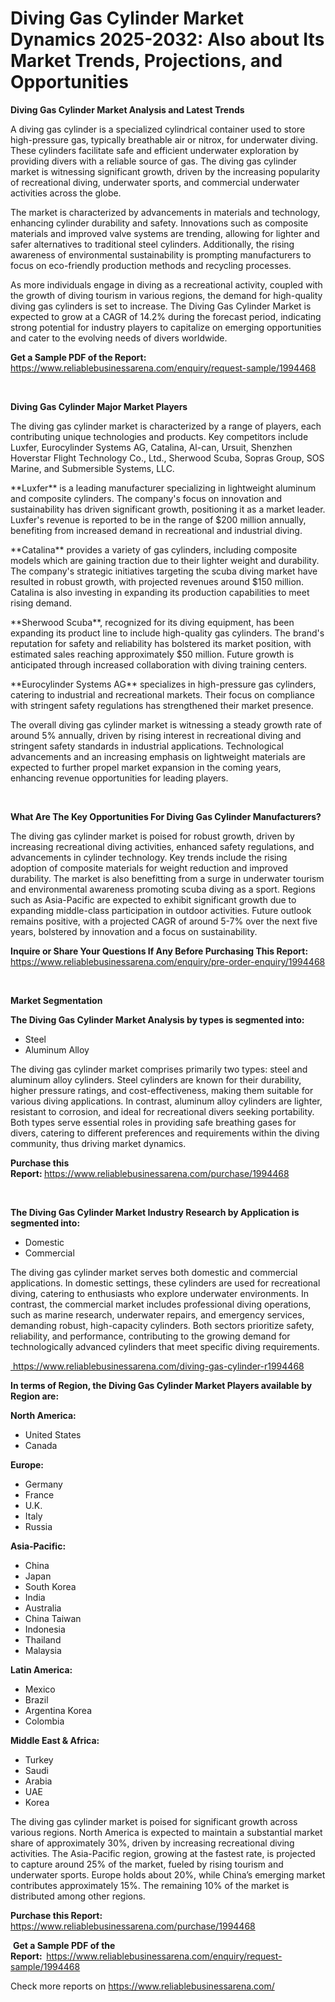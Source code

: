 <p><h1>Diving Gas Cylinder Market Dynamics 2025-2032: Also about Its Market Trends, Projections, and Opportunities</h1></p><p><strong>Diving Gas Cylinder Market Analysis and Latest Trends</strong></p>
<p><p>A diving gas cylinder is a specialized cylindrical container used to store high-pressure gas, typically breathable air or nitrox, for underwater diving. These cylinders facilitate safe and efficient underwater exploration by providing divers with a reliable source of gas. The diving gas cylinder market is witnessing significant growth, driven by the increasing popularity of recreational diving, underwater sports, and commercial underwater activities across the globe.</p><p>The market is characterized by advancements in materials and technology, enhancing cylinder durability and safety. Innovations such as composite materials and improved valve systems are trending, allowing for lighter and safer alternatives to traditional steel cylinders. Additionally, the rising awareness of environmental sustainability is prompting manufacturers to focus on eco-friendly production methods and recycling processes.</p><p>As more individuals engage in diving as a recreational activity, coupled with the growth of diving tourism in various regions, the demand for high-quality diving gas cylinders is set to increase. The Diving Gas Cylinder Market is expected to grow at a CAGR of 14.2% during the forecast period, indicating strong potential for industry players to capitalize on emerging opportunities and cater to the evolving needs of divers worldwide.</p></p>
<p><strong>Get a Sample PDF of the Report:&nbsp;</strong> <a href="https://www.reliablebusinessarena.com/enquiry/request-sample/1994468?utm_campaign=3294&utm_medium=2&utm_source=Github&utm_content=ia&utm_term=05042025&utm_id=diving-gas-cylinder">https://www.reliablebusinessarena.com/enquiry/request-sample/1994468</a></p>
<p>&nbsp;</p>
<p><strong>Diving Gas Cylinder Major Market Players</strong></p>
<p><p>The diving gas cylinder market is characterized by a range of players, each contributing unique technologies and products. Key competitors include Luxfer, Eurocylinder Systems AG, Catalina, Al-can, Ursuit, Shenzhen Hoverstar Flight Technology Co., Ltd., Sherwood Scuba, Sopras Group, SOS Marine, and Submersible Systems, LLC.</p><p>**Luxfer** is a leading manufacturer specializing in lightweight aluminum and composite cylinders. The company's focus on innovation and sustainability has driven significant growth, positioning it as a market leader. Luxfer's revenue is reported to be in the range of $200 million annually, benefiting from increased demand in recreational and industrial diving.</p><p>**Catalina** provides a variety of gas cylinders, including composite models which are gaining traction due to their lighter weight and durability. The company's strategic initiatives targeting the scuba diving market have resulted in robust growth, with projected revenues around $150 million. Catalina is also investing in expanding its production capabilities to meet rising demand.</p><p>**Sherwood Scuba**, recognized for its diving equipment, has been expanding its product line to include high-quality gas cylinders. The brand's reputation for safety and reliability has bolstered its market position, with estimated sales reaching approximately $50 million. Future growth is anticipated through increased collaboration with diving training centers.</p><p>**Eurocylinder Systems AG** specializes in high-pressure gas cylinders, catering to industrial and recreational markets. Their focus on compliance with stringent safety regulations has strengthened their market presence.</p><p>The overall diving gas cylinder market is witnessing a steady growth rate of around 5% annually, driven by rising interest in recreational diving and stringent safety standards in industrial applications. Technological advancements and an increasing emphasis on lightweight materials are expected to further propel market expansion in the coming years, enhancing revenue opportunities for leading players.</p></p>
<p>&nbsp;</p>
<p><strong>What Are The Key Opportunities For Diving Gas Cylinder Manufacturers?</strong></p>
<p><p>The diving gas cylinder market is poised for robust growth, driven by increasing recreational diving activities, enhanced safety regulations, and advancements in cylinder technology. Key trends include the rising adoption of composite materials for weight reduction and improved durability. The market is also benefitting from a surge in underwater tourism and environmental awareness promoting scuba diving as a sport. Regions such as Asia-Pacific are expected to exhibit significant growth due to expanding middle-class participation in outdoor activities. Future outlook remains positive, with a projected CAGR of around 5-7% over the next five years, bolstered by innovation and a focus on sustainability.</p></p>
<p><strong>Inquire or Share Your Questions If Any Before Purchasing This Report:</strong> <a href="https://www.reliablebusinessarena.com/enquiry/pre-order-enquiry/1994468?utm_campaign=3294&utm_medium=2&utm_source=Github&utm_content=ia&utm_term=05042025&utm_id=diving-gas-cylinder">https://www.reliablebusinessarena.com/enquiry/pre-order-enquiry/1994468</a></p>
<p>&nbsp;</p>
<p><strong>Market Segmentation</strong></p>
<p><strong>The Diving Gas Cylinder Market Analysis by types is segmented into:</strong></p>
<p><ul><li>Steel</li><li>Aluminum Alloy</li></ul></p>
<p><p>The diving gas cylinder market comprises primarily two types: steel and aluminum alloy cylinders. Steel cylinders are known for their durability, higher pressure ratings, and cost-effectiveness, making them suitable for various diving applications. In contrast, aluminum alloy cylinders are lighter, resistant to corrosion, and ideal for recreational divers seeking portability. Both types serve essential roles in providing safe breathing gases for divers, catering to different preferences and requirements within the diving community, thus driving market dynamics.</p></p>
<p><strong>Purchase this Report:&nbsp;</strong><a href="https://www.reliablebusinessarena.com/purchase/1994468?utm_campaign=3294&utm_medium=2&utm_source=Github&utm_content=ia&utm_term=05042025&utm_id=diving-gas-cylinder">https://www.reliablebusinessarena.com/purchase/1994468</a></p>
<p>&nbsp;</p>
<p><strong>The Diving Gas Cylinder Market Industry Research by Application is segmented into:</strong></p>
<p><ul><li>Domestic</li><li>Commercial</li></ul></p>
<p><p>The diving gas cylinder market serves both domestic and commercial applications. In domestic settings, these cylinders are used for recreational diving, catering to enthusiasts who explore underwater environments. In contrast, the commercial market includes professional diving operations, such as marine research, underwater repairs, and emergency services, demanding robust, high-capacity cylinders. Both sectors prioritize safety, reliability, and performance, contributing to the growing demand for technologically advanced cylinders that meet specific diving requirements.</p></p>
<p><a href="https://www.reliablebusinessarena.com/diving-gas-cylinder-r1994468?utm_campaign=3294&utm_medium=2&utm_source=Github&utm_content=ia&utm_term=05042025&utm_id=diving-gas-cylinder">&nbsp;https://www.reliablebusinessarena.com/diving-gas-cylinder-r1994468</a></p>
<p><strong>In terms of Region, the Diving Gas Cylinder Market Players available by Region are:</strong></p>
<p>
    <p> <strong> North America: </strong>
        <ul>
            <li>United States</li>
            <li>Canada</li>
        </ul>
        </p> 
    <p> <strong> Europe: </strong>
        <ul>
            <li>Germany</li>
            <li>France</li>
            <li>U.K.</li>
            <li>Italy</li>
            <li>Russia</li>
        </ul>
        </p> 
    <p> <strong> Asia-Pacific: </strong>
        <ul>
            <li>China</li>
            <li>Japan</li>
            <li>South Korea</li>
            <li>India</li>
            <li>Australia</li>
            <li>China Taiwan</li>
            <li>Indonesia</li>
            <li>Thailand</li>
            <li>Malaysia</li>
        </ul>
        </p> 
    <p> <strong> Latin America: </strong>
        <ul>
            <li>Mexico</li>
            <li>Brazil</li>
            <li>Argentina Korea</li>
            <li>Colombia</li>
        </ul>
        </p> 
    <p> <strong> Middle East & Africa: </strong>
        <ul>
            <li>Turkey</li>
            <li>Saudi</li>
            <li>Arabia</li>
            <li>UAE</li>
            <li>Korea</li>
        </ul>
    </p>
    </p>
<p><p>The diving gas cylinder market is poised for significant growth across various regions. North America is expected to maintain a substantial market share of approximately 30%, driven by increasing recreational diving activities. The Asia-Pacific region, growing at the fastest rate, is projected to capture around 25% of the market, fueled by rising tourism and underwater sports. Europe holds about 20%, while China’s emerging market contributes approximately 15%. The remaining 10% of the market is distributed among other regions.</p></p>
<p><strong>Purchase this Report: </strong><a href="https://www.reliablebusinessarena.com/purchase/1994468?utm_campaign=3294&utm_medium=2&utm_source=Github&utm_content=ia&utm_term=05042025&utm_id=diving-gas-cylinder">https://www.reliablebusinessarena.com/purchase/1994468</a></p>
<p>&nbsp;<strong>Get a Sample PDF of the Report:&nbsp;&nbsp;</strong><a href="https://www.reliablebusinessarena.com/enquiry/request-sample/1994468?utm_campaign=3294&utm_medium=2&utm_source=Github&utm_content=ia&utm_term=05042025&utm_id=diving-gas-cylinder">https://www.reliablebusinessarena.com/enquiry/request-sample/1994468</a></p>
<p><strong></strong></p>
<p>Check more reports on <a href="https://www.reliablebusinessarena.com/?utm_campaign=3294&utm_medium=2&utm_source=Github&utm_content=ia&utm_term=05042025&utm_id=diving-gas-cylinder">https://www.reliablebusinessarena.com/</a></p>